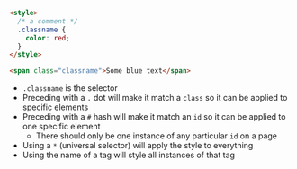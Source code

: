 ```html
<style>
  /* a comment */
  .classname {
	color: red;
  }
</style>

<span class="classname">Some blue text</span>
```

- `.classname` is the selector
- Preceding with a `.` dot will make it match a `class` so it can be applied to specific elements
- Preceding with a `#` hash will make it match an `id` so it can be applied to one specific element
	- There should only be one instance of any particular `id` on a page
- Using a `*` (universal selector) will apply the style to everything
- Using the name of a tag will style all instances of that tag